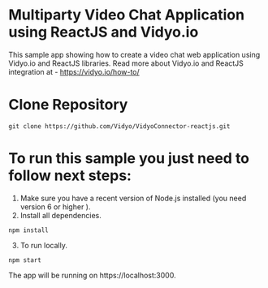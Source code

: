 # Multiparty Video Chat Application using ReactJS and Vidyo.io

This sample app showing how to create a video chat web application using Vidyo.io and ReactJS libraries.
Read more about Vidyo.io and ReactJS integration at - https://vidyo.io/how-to/

# Clone Repository

`git clone https://github.com/Vidyo/VidyoConnector-reactjs.git`

# To run this sample you just need to follow next steps:

1. Make sure you have a recent version of Node.js installed (you need version 6 or higher ).
2. Install all dependencies.
 
`npm install`
 
3. To run locally.
 
`npm start`

The app will be running on https://localhost:3000.
